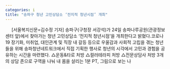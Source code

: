 ```yaml
---
categories: i
title: "송파구 청년 고민상담소 ‘전지적 청년시점’ 개최"
---
```

&nbsp;&nbsp;&nbsp;&nbsp; [서울복지신문=김수정 기자] 송파구(구청장 서강석)가 24일 송파나루공원(관광정보센터 앞)에서 찾아가는 청년 고민상담소 ‘전지적 청년시점’을 개최한다고 밝혔다.코로나19 장기화, 미취업, 대인관계 및 직장 내 갈등 등으로 우울감과 사회적 고립을 겪는 청년들을 위해 송파청년네트워크에서 직접 기획한 행사로 청년의 시각에서 고민과 경험을 공유하는 시간을 마련했다. △운동&타로 처방 △컬러테라피 처방 △전문상담사 처방 3개의 상담 존으로 구역을 나눠 내 몸을 살리는 1분 PT, 그림으로 보는 나